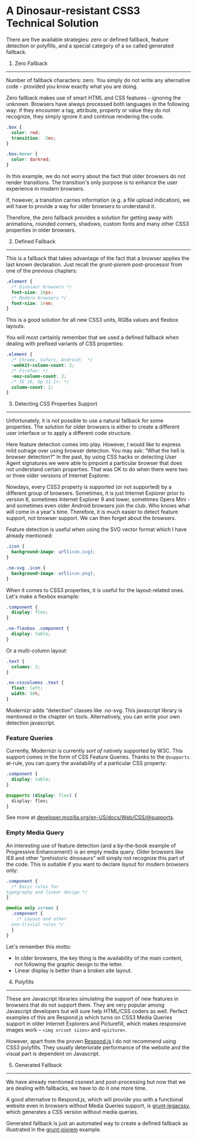 A Dinosaur-resistant CSS3 Technical Solution
============================================

There are five available strategies: zero or defined fallback, feature detection
or polyfills, and a special category of a so called generated fallback.

1. Zero Fallback
----------------

Number of fallback characters: zero. You simply do not write any alternative
code - provided you know exactly what you are doing.

Zero fallback makes use of smart HTML and CSS features - ignoring the unknown.
Browsers have always processed both languages in the following way: if they
encounter a tag, attribute, property or value they do not recognize, they simply
ignore it and continue rendering the code.

```css
.box {
  color: red;
  transition: .5ms;
}

.box:hover {
  color: darkred;
}
```

In this example, we do not worry about the fact that older browsers do not
render transitions. The transition's only purpose is to enhance the user
experience in modern browsers.

If, however, a transition carries information (e.g. a file upload indication),
we will have to provide a way for older browsers to understand it.

Therefore, the zero fallback provides a solution for getting away with
animations, rounded corners, shadows, custom fonts and many other CSS3
properties in older browsers.

2. Defined Fallback
-------------------

This is a fallback that takes advantage of the fact that a browser applies the
last known declaration. Just recall the grunt-pixrem post-processor from one of
the previous chapters:

```css
.element {
  /* Dinosaur browsers */
  font-size: 16px;
  /* Modern browsers */
  font-size: 1rem;
}
```

This is a good solution for all new CSS3 units, RGBa values and flexbox layouts.

You will most certainly remember that we used a defined fallback when dealing
with prefixed variants of CSS properties:

```css
.element {
  /* Chrome, Safari, Android:  */
  -webkit-column-count: 2;
  /* Firefox: */
  -moz-column-count: 2;
  /* IE 10, Op 11.1+: */
  column-count: 2;
}
```


3. Detecting CSS Properties Support
-----------------------------------

Unfortunately, it is not possible to use a natural fallback for some properties.
The solution for older browsers is either to create a different user interface
or to apply a different code structure.

Here feature detection comes into play. However, I would like to express mild
outrage over using browser detection. You may ask: “What the hell is browser
detection?” In the past, by using CSS hacks or detecting User Agent signatures
we were able to pinpoint a particular browser that does not understand certain
properties. That was OK to do when there were two or three older versions of
Internet Explorer.

Nowdays, every CSS3 property is supported (or not supported) by a different
group of browsers. Sometimes, it is just Internet Explorer prior to version 8,
sometimes Internet Explorer 9 and lower, sometimes Opera Mini - and sometimes
even older Android browsers join the club. Who knows what will come in a year's
time. Therefore, it is much easier to detect feature support, not browser
support. We can then forget about the browsers.

Feature detection is useful when using the SVG vector format which I have
already mentioned:

```css
.icon {
  background-image: url(icon.svg);
}

.no-svg .icon {
  background-image: url(icon.png);
}
```

When it comes to CSS3 properties, it is useful for the layout-related ones.
Let's make a flexbox example:

```css
.component {
  display: flex;
}

.no-flexbox .component {
  display: table;
}
```

Or a multi-column layout:

```css
.text {
  columns: 2;
}

.no-csscolumns .text {
  float: left;
  width: 50%;
}
```

Modernizr adds “detection” classes like .no-svg. This javascript library is
mentioned in the chapter on tools. Alternatively, you can write your own
detection javascript.

### Feature Queries

Currently, Modernizr is currently *sort of* natively supported by W3C. This
support comes in the form of CSS Feature Queries. Thanks to the `@supports`
at-rule, you can query the availability of a particular CSS property:

```css
.component {
  display: table;
}

@supports (display: flex) {
  display: flex;
}
```

See more at [developer.mozilla.org/en-US/docs/Web/CSS/@supports](https://developer.mozilla.org/en-US/docs/Web/CSS/@supports).

### Empty Media Query

An interesting use of feature detection (and a by-the-book example of
Progressive Enhancement!) is an empty media query. Older browsers like IE8 and
other “prehistoric dinosaurs” will simply not recognize this part of the code.
This is suitable if you want to declare layout for modern browsers only:

```css
.component {
  /* Basic rules for
typography and linear design */
}

@media only screen {
  .component {
    /* Layout and other
  non-trivial rules */
  }
}
```

Let's remember this motto:

-   In older browsers, the key thing is the availability of the main content,
    not following the graphic design to the letter.
-   Linear display is better than a broken site layout.

4. Polyfills
------------

These are Javascript libraries simulating the support of new features in
browsers that do not support them. They are very popular among Javascript
developers but will sure help HTML/CSS coders as well. Perfect examples of this
are Respond.js which turns on CSS3 Media Queries support in older Internet
Explorers and Picturefill, which makes responsive images work – `<img srcset
sizes>` and `<picture>`.

However, apart from the proven
[Respond.js](https://github.com/scottjehl/Respond) I do not recommend using
CSS3 polyfills. They usually deteriorate performance of the website and the
visual part is dependent on Javascript.

5. Generated Fallback
---------------------

We have already mentioned cssnext and post-processing but now that we are
dealing with fallbacks, we have to do it one more time.

A good alternative to Respond.js, which will provide you with a functional
website even in browsers without Media Queries support, is
[grunt-legacssy](https://github.com/robinpokorny/grunt-legacssy), which
generates a CSS version without media queries.

Generated fallback is just an automated way to create a defined fallback as
illustrated in the
[grunt-pixrem](https://github.com/robwierzbowski/grunt-pixrem) example.
